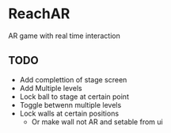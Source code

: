 # ReachAR
AR game with real time interaction

## TODO
* Add complettion of stage screen
* Add Multiple levels
* Lock ball to stage at certain point
* Toggle betwenn multiple levels
* Lock walls at certain positions
  * Or make wall not AR and setable from ui
 
